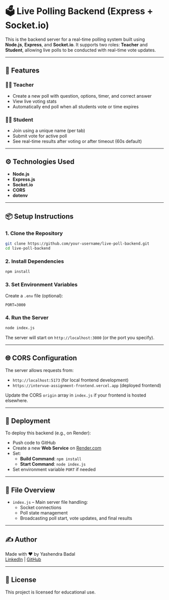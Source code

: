 # 🗳️ Live Polling Backend (Express + Socket.io)

This is the backend server for a real-time polling system built using **Node.js**, **Express**, and **Socket.io**. It supports two roles: **Teacher** and **Student**, allowing live polls to be conducted with real-time vote updates.

---

## 🚀 Features

### 👨‍🏫 Teacher
- Create a new poll with question, options, timer, and correct answer
- View live voting stats
- Automatically end poll when all students vote or time expires

### 👨‍🎓 Student
- Join using a unique name (per tab)
- Submit vote for active poll
- See real-time results after voting or after timeout (60s default)

---

## ⚙️ Technologies Used
- **Node.js**
- **Express.js**
- **Socket.io**
- **CORS**
- **dotenv**

---

## 📦 Setup Instructions

### 1. Clone the Repository
```bash
git clone https://github.com/your-username/live-poll-backend.git
cd live-poll-backend
```

### 2. Install Dependencies
```bash
npm install
```

### 3. Set Environment Variables
Create a `.env` file (optional):
```env
PORT=3000
```

### 4. Run the Server
```bash
node index.js
```

The server will start on `http://localhost:3000` (or the port you specify).

---

## 🌐 CORS Configuration

The server allows requests from:
- `http://localhost:5173` (for local frontend development)
- `https://intervue-assignment-frontend.vercel.app` (deployed frontend)

Update the CORS `origin` array in `index.js` if your frontend is hosted elsewhere.

---

## 🔗 Deployment

To deploy this backend (e.g., on Render):
- Push code to GitHub
- Create a new **Web Service** on [Render.com](https://render.com)
- Set:
  - **Build Command**: `npm install`
  - **Start Command**: `node index.js`
- Set environment variable `PORT` if needed

---

## 📁 File Overview

- `index.js` – Main server file handling:
  - Socket connections
  - Poll state management
  - Broadcasting poll start, vote updates, and final results

---

## ✍️ Author

Made with ❤️ by Yashendra Badal  
[LinkedIn](https://www.linkedin.com/in/yashendra-badal/) | [GitHub](https://github.com/Yashendra-Badal)

---

## 📜 License

This project is licensed for educational use.
